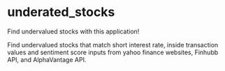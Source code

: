 # underated_stocks
Find undervalued stocks with this application!

Find undervalued stocks that match short interest rate, inside transaction values and sentiment score inputs from yahoo finance websites, Finhubb API, and AlphaVantage API.
